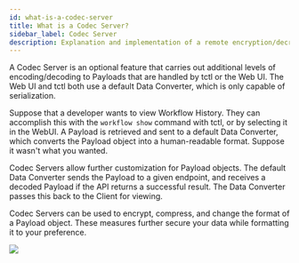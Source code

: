 ```yaml
---
id: what-is-a-codec-server
title: What is a Codec Server?
sidebar_label: Codec Server
description: Explanation and implementation of a remote encryption/decryption server.
---
```


A Codec Server is an optional feature that carries out additional levels of encoding/decoding to Payloads that are handled by tctl or the Web UI.
The Web UI and tctl both use a default Data Converter, which is only capable of serialization.

Suppose that a developer wants to view Workflow History. They can accomplish this with the `workflow show` command with tctl, or by selecting it in the WebUI. A Payload is retrieved and sent to a default Data Converter, which converts the Payload object into a human-readable format. Suppose it wasn't what you wanted.

Codec Servers allow further customization for Payload objects. The default Data Converter sends the Payload to a given endpoint, and receives a decoded Payload if the API returns a successful result. The Data Converter passes this back to the Client for viewing.

Codec Servers can be used to encrypt, compress, and change the format of a Payload object. These measures further secure your data while formatting it to your preference.

![](/img/codec-implementation.svg)
